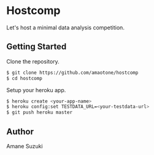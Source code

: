 # Hostcomp

Let's host a minimal data analysis competition.

## Getting Started

Clone the repository.

```bash
$ git clone https://github.com/amaotone/hostcomp
$ cd hostcomp
```

Setup your heroku app.

```bash
$ heroku create <your-app-name>
$ heroku config:set TESTDATA_URL=<your-testdata-url>
$ git push heroku master
```

## Author

Amane Suzuki
